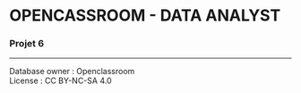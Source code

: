 # OPENCASSROOM - DATA ANALYST
### Projet 6

---
Database owner : Openclassroom  
License : CC BY-NC-SA 4.0
